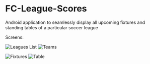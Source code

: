 # FC-League-Scores
Android application to seamlessly display all upcoming fixtures and standing tables of a particular soccer league

Screens:

![Leagues List](FootballScore/images/Leagues.png)      ![Teams](FootballScore/images/Teams.png)

![Fixtures](FootballScore/images/Fixtures.png)         ![Table](FootballScore/images/Table.png)


